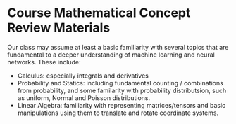 # Course Mathematical Concept Review Materials

Our class may assume at least a basic familiarity with several
topics that are fundamental to a deeper understanding of 
machine learning and neural networks.  These include:

- Calculus: especially integrals and derivatives
- Probability and Statics: including fundamental counting / combinations from probability, and some familarity with probability
  distributsion, such as uniform, Normal and Poisson distributions.
- Linear Algebra: familiarity with representing matrices/tensors and basic manipulations using them to translate and rotate coordinate systems.
